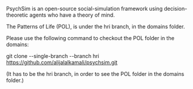 
PsychSim is an open-source social-simulation framework using decision-theoretic agents who have a theory of mind.

The Patterns of Life (POL), is under the hri branch, in the domains folder.

Please use the following command to checkout the POL folder in the domains:

git clone --single-branch --branch hri https://github.com/alijalalkamali/psychsim.git

(It has to be the hri branch, in order to see the POL folder in the domains folder.)
